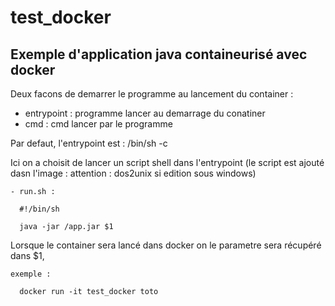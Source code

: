 # test_docker
## Exemple d'application java containeurisé avec docker
Deux facons de demarrer le programme au lancement du container :
  - entrypoint : programme lancer au demarrage du conatiner
  - cmd : cmd lancer par le programme
  
 Par defaut, l'entrypoint est : /bin/sh -c 
 
 Ici on a choisit de lancer un script shell dans l'entrypoint (le script est ajouté dasn l'image : attention : dos2unix si edition sous windows)
 
```
- run.sh :

  #!/bin/sh
  
  java -jar /app.jar $1
```  

 
Lorsque le container sera lancé dans docker on le parametre sera récupéré dans $1,

```
exemple :

  docker run -it test_docker toto
```
